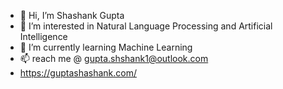 - 👋 Hi, I’m Shashank Gupta
- 👀 I’m interested in Natural Language Processing and Artificial Intelligence
- 🌱 I’m currently learning Machine Learning
- 📫 reach me @ gupta.shshank1@outlook.com
- https://guptashashank.com/

<!---
shashank140195/shashank140195 is a ✨ special ✨ repository because its `README.md` (this file) appears on your GitHub profile.
You can click the Preview link to take a look at your changes.
--->
